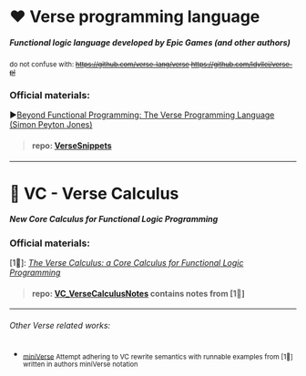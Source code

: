 # ❤ Verse programming language
##### Functional logic language developed by Epic Games (and other authors)
<sub> do not confuse with: ~~https://github.com/verse-lang/verse https://github.com/Idyllei/verse-pl </sub>~~

### Official materials:
▶[Beyond Functional Programming: The Verse Programming Language (Simon Peyton Jones)](https://www.youtube.com/watch?v=832JF1o7Ck8&ab_channel=SkillsMatter)



> #### repo: [VerseSnippets](*todo*)

-------------

# 💜 VC - Verse Calculus
##### New Core Calculus for Functional Logic Programming
### Official materials:
[1📝]: *[The Verse Calculus: a Core Calculus for Functional Logic Programming](https://simon.peytonjones.org/assets/pdfs/verse-March23.pdf)*


> #### repo: [VC_VerseCalculusNotes](https://github.com/UnrealVerseGuru/VC_VerseCalculus) contains notes from [1📝]



-------------
###### Other Verse related works:

* <sub> [miniVerse](https://github.com/gregr/experiments/tree/master/verse) Attempt adhering to VC rewrite semantics with runnable examples from [1📝] written in authors miniVerse notation </sub>
